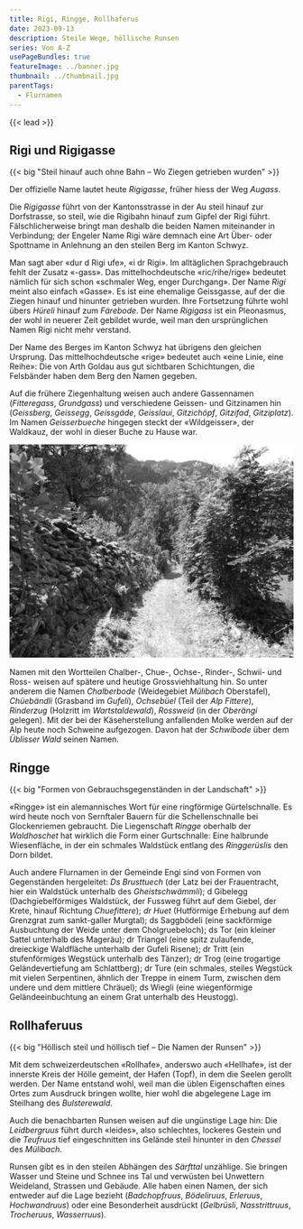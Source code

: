 ```yaml
---
title: Rigi, Ringge, Rollhaferus
date: 2023-09-13
description: Steile Wege, höllische Runsen
series: Von A-Z
usePageBundles: true
featureImage: ../banner.jpg
thumbnail: ../thumbnail.jpg
parentTags:
  - Flurnamen
---
```


{{< lead >}}

## Rigi und Rigigasse

{{< big "Steil hinauf auch ohne Bahn – Wo Ziegen getrieben wurden" >}}

Der offizielle Name lautet heute *Rigigasse*, früher hiess der Weg
*Augass*.

Die *Rigigasse* führt von der Kantonsstrasse in der Au steil hinauf
zur Dorfstrasse, so steil, wie die Rigibahn hinauf zum Gipfel der Rigi
führt. Fälschlicherweise bringt man deshalb die beiden Namen
miteinander in Verbindung; der Engeler Name Rigi wäre demnach eine Art
Über- oder Spottname in Anlehnung an den steilen Berg im Kanton
Schwyz.

Man sagt aber «dur d Rigi ufe», «i dr Rigi». Im alltäglichen
Sprachgebrauch fehlt der Zusatz «-gass». Das mittelhochdeutsche
«ric/rihe/rige» bedeutet nämlich für sich schon «schmaler Weg, enger
Durchgang». Der Name *Rigi* meint also einfach «Gasse». Es ist eine
ehemalige Geissgasse, auf der die Ziegen hinauf und hinunter getrieben
wurden. Ihre Fortsetzung führte wohl übers *Hüreli* hinauf zum
*Färebode*.  Der Name *Rigigass* ist ein Pleonasmus, der wohl in
neuerer Zeit gebildet wurde, weil man den ursprünglichen Namen Rigi
nicht mehr verstand.

Der Name des Berges im Kanton Schwyz hat übrigens den gleichen
Ursprung. Das mittelhochdeutsche «rige» bedeutet auch «eine Linie,
eine Reihe»: Die von Arth Goldau aus gut sichtbaren Schichtungen, die
Felsbänder haben dem Berg den Namen gegeben.

Auf die frühere Ziegenhaltung weisen auch andere Gassennamen
(*Fitteregass*, *Grundgass*) und verschiedene Geissen- und Gitzinamen
hin (*Geissberg*, *Geissegg*, *Geissgäde*, *Geisslaui*, *Gitzichöpf*,
*Gitzifad*, *Gitziplatz*). Im Namen *Geisserbueche* hingegen steckt
der «Wildgeisser», der Waldkauz, der wohl in dieser Buche zu Hause
war.

![Durch die «Fitteregass» wurden Ziegen auf die Alp Fittern getrieben.](p7025688.jpg)

Namen mit den Wortteilen Chalber-, Chue-, Ochse-, Rinder-, Schwii- und
Ross- weisen auf spätere und heutige Grossviehhaltung hin. So unter
anderem die Namen *Chalberbode* (Weidegebiet *Mülibach* Oberstafel),
*Chüebändli* (Grasband im *Gufeli*), *Ochsebüel* (Teil der *Alp
Fittere*), *Rinderzug* (Holzritt im *Wartstaldewald*), *Rossweid* (in
der *Oberängi* gelegen). Mit der bei der Käseherstellung anfallenden
Molke werden auf der Alp heute noch Schweine aufgezogen. Davon hat der
*Schwibode* über dem *Üblisser Wald* seinen Namen.

## Ringge

{{< big "Formen von Gebrauchsgegenständen in der Landschaft" >}}

«Ringge» ist ein alemannisches Wort für eine ringförmige
Gürtelschnalle. Es wird heute noch von Sernftaler Bauern für die
Schellenschnalle bei Glockenriemen gebraucht. Die Liegenschaft
*Ringge* oberhalb der *Waldhoschet* hat wirklich die Form einer
Gurtschnalle: Eine halbrunde Wiesenfläche, in der ein schmales
Waldstück entlang des *Ringgerüslis* den Dorn bildet.

Auch andere Flurnamen in der Gemeinde Engi sind von Formen von
Gegenständen hergeleitet: *Ds Brusttuech* (der Latz bei der
Frauentracht, hier ein Waldstück unterhalb des *Gheistschwämmli*); d
Gibelegg (Dachgiebelförmiges Waldstück, der Fussweg führt auf dem
Giebel, der Krete, hinauf Richtung *Chuefittere*); *dr Huet*
(Hutförmige Erhebung auf dem Grenzgrat zum sankt-galler Murgtal); ds
Saggbödeli (eine sackförmige Ausbuchtung der Weide unter dem
Cholgruebeloch); ds Tor (ein kleiner Sattel unterhalb des Mageräu); dr
Triangel (eine spitz zulaufende, dreieckige Waldfläche unterhalb der
Gufeli Risene); dr Tritt (ein stufenförmiges Wegstück unterhalb des
Tänzer); dr Trog (eine trogartige Geländevertiefung am Schlattberg);
dr Ture (ein schmales, steiles Wegstück mit vielen Serpentinen,
ähnlich der Treppe in einem Turm, zwischen dem undere und dem mittlere
Chräuel); ds Wiegli (eine wiegenförmige Geländeeinbuchtung an einem
Grat unterhalb des Heustogg).

## Rollhaferuus

{{< big "Höllisch steil und höllisch tief – Die Namen der Runsen" >}}

Mit dem schweizerdeutschen «Rollhafe», anderswo auch «Hellhafe», ist
der innerste Kreis der Hölle gemeint, der Hafen (Topf), in dem die
Seelen gerollt werden. Der Name entstand wohl, weil man die üblen
Eigenschaften eines Ortes zum Ausdruck bringen wollte, hier wohl die
abgelegene Lage im Steilhang des *Bulsterewald*.

Auch die benachbarten Runsen weisen auf die ungünstige Lage hin: Die
*Leidbergruus* führt durch «leides», also schlechtes, lockeres Gestein
und die *Teufruus* tief eingeschnitten ins Gelände steil hinunter in
den *Chessel* des *Mülibach*.

Runsen gibt es in den steilen Abhängen des *Särfttal* unzählige. Sie
bringen Wasser und Steine und Schnee ins Tal und verwüsten bei
Unwettern Weideland, Strassen und Gebäude. Alle haben einen Namen, der
sich entweder auf die Lage bezieht (*Badchopfruus*, *Bödeliruus*,
*Erleruus*, *Hochwandruus*) oder eine Besonderheit ausdrückt
(*Gelbrüsli*, *Nasstrittruus*, *Trocheruus*, *Wasserruus*).
